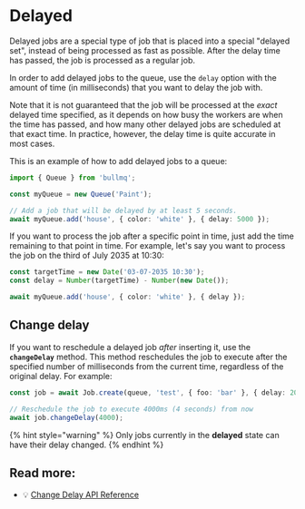 # Delayed

Delayed jobs are a special type of job that is placed into a special "delayed set", instead of being processed as fast as possible. After the delay time has passed, the job is processed as a regular job.

In order to add delayed jobs to the queue, use the `delay` option with the amount of time (in milliseconds) that you want to delay the job with.

Note that it is not guaranteed that the job will be processed at the _exact_ delayed time specified, as it depends on how busy the workers are when the time has passed, and how many other delayed jobs are scheduled at that exact time. In practice, however, the delay time is quite accurate in most cases.

This is an example of how to add delayed jobs to a queue:

```typescript
import { Queue } from 'bullmq';

const myQueue = new Queue('Paint');

// Add a job that will be delayed by at least 5 seconds.
await myQueue.add('house', { color: 'white' }, { delay: 5000 });
```

If you want to process the job after a specific point in time, just add the time remaining to that point in time. For example, let's say you want to process the job on the third of July 2035 at 10:30:

```typescript
const targetTime = new Date('03-07-2035 10:30');
const delay = Number(targetTime) - Number(new Date());

await myQueue.add('house', { color: 'white' }, { delay });
```

## Change delay

If you want to reschedule a delayed job _after_ inserting it, use the **`changeDelay`** method. This method reschedules the job to execute after the specified number of milliseconds from the current time, regardless of the original delay. For example:

```typescript
const job = await Job.create(queue, 'test', { foo: 'bar' }, { delay: 2000 });

// Reschedule the job to execute 4000ms (4 seconds) from now
await job.changeDelay(4000);
```

{% hint style="warning" %}
Only jobs currently in the **delayed** state can have their delay changed.
{% endhint %}

## Read more:

- 💡 [Change Delay API Reference](https://api.docs.bullmq.io/classes/v5.Job.html#changedelay)

